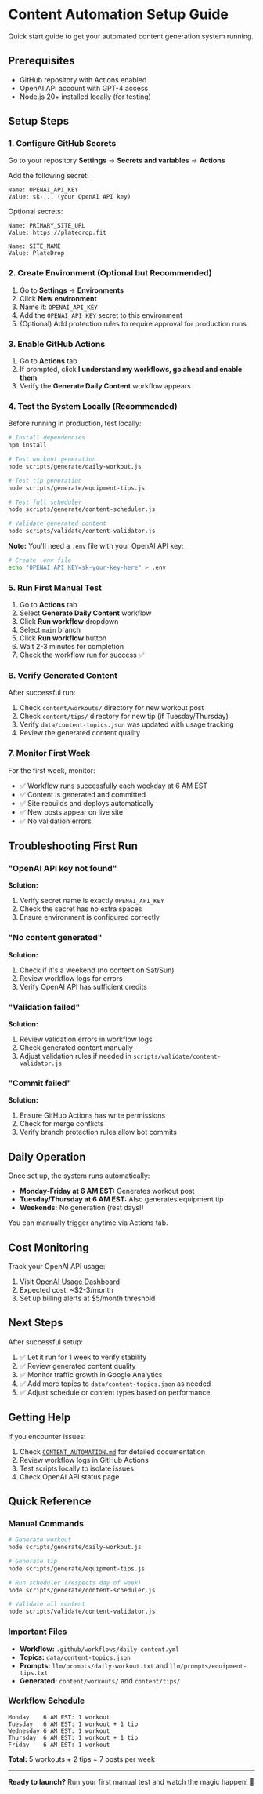 # Content Automation Setup Guide

Quick start guide to get your automated content generation system running.

## Prerequisites

- GitHub repository with Actions enabled
- OpenAI API account with GPT-4 access
- Node.js 20+ installed locally (for testing)

## Setup Steps

### 1. Configure GitHub Secrets

Go to your repository **Settings** → **Secrets and variables** → **Actions**

Add the following secret:

```
Name: OPENAI_API_KEY
Value: sk-... (your OpenAI API key)
```

Optional secrets:
```
Name: PRIMARY_SITE_URL
Value: https://platedrop.fit

Name: SITE_NAME
Value: PlateDrop
```

### 2. Create Environment (Optional but Recommended)

1. Go to **Settings** → **Environments**
2. Click **New environment**
3. Name it: `OPENAI_API_KEY`
4. Add the `OPENAI_API_KEY` secret to this environment
5. (Optional) Add protection rules to require approval for production runs

### 3. Enable GitHub Actions

1. Go to **Actions** tab
2. If prompted, click **I understand my workflows, go ahead and enable them**
3. Verify the **Generate Daily Content** workflow appears

### 4. Test the System Locally (Recommended)

Before running in production, test locally:

```bash
# Install dependencies
npm install

# Test workout generation
node scripts/generate/daily-workout.js

# Test tip generation
node scripts/generate/equipment-tips.js

# Test full scheduler
node scripts/generate/content-scheduler.js

# Validate generated content
node scripts/validate/content-validator.js
```

**Note:** You'll need a `.env` file with your OpenAI API key:

```bash
# Create .env file
echo "OPENAI_API_KEY=sk-your-key-here" > .env
```

### 5. Run First Manual Test

1. Go to **Actions** tab
2. Select **Generate Daily Content** workflow
3. Click **Run workflow** dropdown
4. Select `main` branch
5. Click **Run workflow** button
6. Wait 2-3 minutes for completion
7. Check the workflow run for success ✅

### 6. Verify Generated Content

After successful run:

1. Check `content/workouts/` directory for new workout post
2. Check `content/tips/` directory for new tip (if Tuesday/Thursday)
3. Verify `data/content-topics.json` was updated with usage tracking
4. Review the generated content quality

### 7. Monitor First Week

For the first week, monitor:

- ✅ Workflow runs successfully each weekday at 6 AM EST
- ✅ Content is generated and committed
- ✅ Site rebuilds and deploys automatically
- ✅ New posts appear on live site
- ✅ No validation errors

## Troubleshooting First Run

### "OpenAI API key not found"

**Solution:** 
1. Verify secret name is exactly `OPENAI_API_KEY`
2. Check the secret has no extra spaces
3. Ensure environment is configured correctly

### "No content generated"

**Solution:**
1. Check if it's a weekend (no content on Sat/Sun)
2. Review workflow logs for errors
3. Verify OpenAI API has sufficient credits

### "Validation failed"

**Solution:**
1. Review validation errors in workflow logs
2. Check generated content manually
3. Adjust validation rules if needed in `scripts/validate/content-validator.js`

### "Commit failed"

**Solution:**
1. Ensure GitHub Actions has write permissions
2. Check for merge conflicts
3. Verify branch protection rules allow bot commits

## Daily Operation

Once set up, the system runs automatically:

- **Monday-Friday at 6 AM EST:** Generates workout post
- **Tuesday/Thursday at 6 AM EST:** Also generates equipment tip
- **Weekends:** No generation (rest days!)

You can manually trigger anytime via Actions tab.

## Cost Monitoring

Track your OpenAI API usage:

1. Visit [OpenAI Usage Dashboard](https://platform.openai.com/usage)
2. Expected cost: ~$2-3/month
3. Set up billing alerts at $5/month threshold

## Next Steps

After successful setup:

1. ✅ Let it run for 1 week to verify stability
2. ✅ Review generated content quality
3. ✅ Monitor traffic growth in Google Analytics
4. ✅ Add more topics to `data/content-topics.json` as needed
5. ✅ Adjust schedule or content types based on performance

## Getting Help

If you encounter issues:

1. Check [`CONTENT_AUTOMATION.md`](CONTENT_AUTOMATION.md) for detailed documentation
2. Review workflow logs in GitHub Actions
3. Test scripts locally to isolate issues
4. Check OpenAI API status page

## Quick Reference

### Manual Commands

```bash
# Generate workout
node scripts/generate/daily-workout.js

# Generate tip
node scripts/generate/equipment-tips.js

# Run scheduler (respects day of week)
node scripts/generate/content-scheduler.js

# Validate all content
node scripts/validate/content-validator.js
```

### Important Files

- **Workflow:** `.github/workflows/daily-content.yml`
- **Topics:** `data/content-topics.json`
- **Prompts:** `llm/prompts/daily-workout.txt` and `llm/prompts/equipment-tips.txt`
- **Generated:** `content/workouts/` and `content/tips/`

### Workflow Schedule

```
Monday    6 AM EST: 1 workout
Tuesday   6 AM EST: 1 workout + 1 tip
Wednesday 6 AM EST: 1 workout
Thursday  6 AM EST: 1 workout + 1 tip
Friday    6 AM EST: 1 workout
```

**Total:** 5 workouts + 2 tips = 7 posts per week

---

**Ready to launch?** Run your first manual test and watch the magic happen! 🚀
